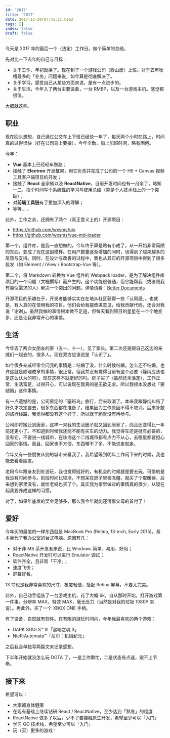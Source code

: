```yaml
---
id: '2017'
title: '2017'
date: 2017-12-29T07:41:21.616Z
tags: []
index: false
draft: false
---
```


今天是 2017 年的最后一个（法定）工作日。做个简单的总结。

先对比一下去年的自己与目标：

* 关于工作，年初就换了。现在到了一个游戏公司（西山居）上班。对于去年吐槽最多的「业务」问题来说，如今算是彻底解决了。
* 关于学习，感觉自己从某些方面来说，是有一点进步的。
* 关于生活，今年入了两台主要设备，一台 RMBP，以及一台游戏主机。感觉都很值。

大概就这些。

## 职业

现在回头想想，自己通过公交车上下班已经快一年了，每天两个小时在路上，时间真的过得很快（好在公司马上要搬）。今年全勤，加上加班时间，略有困倦。

今年：

* **Vue** 基本上已经轻车熟路；
* 接触了 **Electron** 开发框架，用它负责并完成了公司的一个 H5 + Canvas 视频工具客户端项目的开发；
* 接触了 **React** 全家桶以及 **ReactNative**，目前开发时间也有一月余了，略知一二，找个时间写个系统性的学习与使用总结（算是个人技术栈上的一个突破）；
* 对**前端工具链**有了更加深入的理解；
* 等等......

此外，工作之余，还拥有了两个（真正意义上的）开源项目：

* https://github.com/wxsms/uiv
* https://github.com/wxsms/vue-md-loader

第一个，组件库，是我一直想做的，今年终于算是略有小成了。从一开始非常简陋的东西，变成了现在这副模样。在用户数量逐渐增加的同时，也得到了越来越多的反馈与支持。同时，在设计与改善的过程中，我也从其它的开源项目中得到了很多启发（如 Element / iView / Bootstrap-Vue 等）。

第二个，将 Markdown 转换为 Vue 组件的 Webpack loader，是为了解决组件库项目的一个问题（文档撰写）而产生的。这个功能很普通，但它能帮我（或者跟我有类似需求的人）解决一个突出的问题。详情请看：[Better Documents](https://blog.wxsm.space/p/better-documents)

开源项目的乐趣在于，开发者能够实实在在地从社区获得一些「认同感」。也就是，有人真的在使用我的项目。他们会给我提改进意见，给我贡献代码，还会对我说「谢谢」。虽然我做的事情根本微不足道，但每天看到项目的星星在一个个地变多，还是让我非常开心的事情。

## 生活

今年去了两次女朋友的家（五一、十一），见了家长。第二次还是跟自己这边的亲戚们一起去的，很多人。现在双方应该说是「认识了」。

如今很多亲戚经常会问我的事情是：结婚了没，什么时候结婚，怎么还不结婚。也许这就是顺理成章的事情，很正常。但我并没有觉得目前有这个必要（静纯应该也是这么认为的吧），现在这样不就挺好的吗。房子买了（虽然还未落定），工作正常，生活富足，过得开心，可以说现在我真的是无欲无求。所以我根本没想过「要结婚」这件事情。

有一点遗憾的是，公司原定的「塞班岛」旅行，后来取消了。本来我跟静纯纠结了好久才决定要去，很多东西都在准备了，结果因为工作原因不得不取消。后来补数的旅行线路，我觉得都没有这个好了，所以就干脆就没有再参与。

公司即将搬迁到唐家，这样一来我的生活圈子就又回到唐家了，而且还变得比一年前还更小了。不知道到时候我还能不能有买车的动力。我觉得车还是挺有必要的，没有它，不要说一线城市，在珠海这个二线城市都有点力不从心，去哪里都要担心回家的事情。而且，回家也不方便，东西带不了多，不能说走就走。

今年又有一些朋友从别的城市来看我了，我希望等到明年工作闲下来的时候，我也能去看看朋友。

老妈今年跟亲友到处游玩，我也觉得挺好的，有机会的时候就是要去玩。可惜的是我没有时间参与。前段时间比较冷，不想呆在房子里被冻僵，就买了个取暖器，后来想到家里没有，就给老妈也买了个。其实我为家里做过的事情真的很少，从现在起我要养成这样的习惯。

对了，如果年底发的奖金足够多，那么我今年就能还清借父母的首付了！

## 爱好

今年买的最值的一样东西就是 MacBook Pro (Retina, 13-inch, Early 2015)，基本替代了我办公室的台式电脑。原因有几：

* 对于非 MS 系开发者来说，比 Windows 简单、易用、好用；
* ReactNative 开发时可以进行 Emulator 调试；
* 软件齐全，且非常「干净」；
* 速度飞快；
* 屏幕好看。

13 寸也是我非常喜欢的尺寸，极度轻便，搭配 Retina 屏幕，不要太完美。

此外，自己动手组装了一台游戏主机，花了大概 6k，自从那时开始，打开游戏第一件事，分辨率 MAX，特效 MAX，毫无压力（当然是对我的垃圾 1080P 来说）。再此外，买了一个 XBOX ONE 手柄。

有了设备，自然就有软件。在有限的游玩时间内，今年我最喜欢的两个游戏：

* DARK SOULS™ III「黑暗之魂 3」
* NieR:Automata™「尼尔：机械纪元」

之后我会单独写两篇文来记录感想。

下半年开始就没怎么玩 DOTA 了，一是工作繁忙，二是状态有点迷，跟不上节奏。

## 接下来

希望可以：

* 大家都身体健康
* 在现有基础上继续钻研 React / ReactNative，至少达到「熟练」的程度
* ReactNative 做多了以后，少不了要接触原生开发，希望至少可以「入门」
* 学习 GO 技术栈，希望至少可以「入门」
* 玩（买）更多的游戏！

